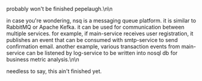 probably won't be finished pepelaugh.\n\n

in case you're wondering, nsq is a messaging queue platform. it is similar to RabbitMQ or Apache Kefka. it can be used for communication between multiple services. for example, if main-service receives user registration, it publishes an event that can be consumed with smtp-service to send confirmation email. another example, various transaction events from main-service can be listened by log-service to be written into nosql db for business metric analysis.\n\n

needless to say, this ain't finished yet.